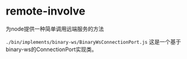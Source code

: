 # remote-involve
为node提供一种简单调用远端服务的方法

`./bin/implements/binary-ws/BinaryWsConnectionPort.js` 这是一个基于binary-ws的ConnectionPort实现类。